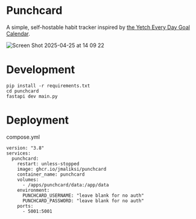 # Punchcard
A simple, self-hostable habit tracker inspired by [the Yetch Every Day Goal Calendar](https://yetch.studio/products/every-day-goal-calendar).

![Screen Shot 2025-04-25 at 14 09 22](https://github.com/user-attachments/assets/519ba0f2-b0e6-410f-bfa6-6a7a6d368841)


# Development
```
pip install -r requirements.txt
cd punchcard
fastapi dev main.py
```

# Deployment
compose.yml
```
version: "3.8"
services:
  punchcard:
    restart: unless-stopped
    image: ghcr.io/jmaliksi/punchcard
    container_name: punchcard
    volumes:
      - /apps/punchcard/data:/app/data
    environment:
      PUNCHCARD_USERNAME: "leave blank for no auth"
      PUNCHCARD_PASSWORD: "leave blank for no auth"
    ports:
      - 5001:5001
```
